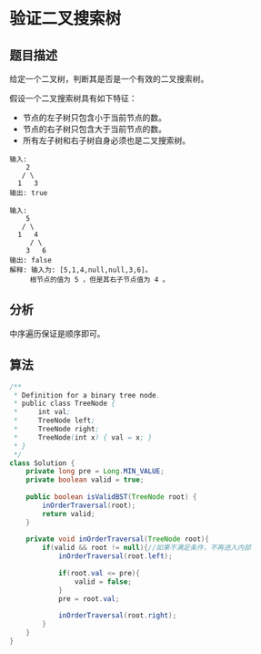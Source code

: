 # 验证二叉搜索树

## 题目描述

给定一个二叉树，判断其是否是一个有效的二叉搜索树。

假设一个二叉搜索树具有如下特征：

* 节点的左子树只包含小于当前节点的数。
* 节点的右子树只包含大于当前节点的数。
* 所有左子树和右子树自身必须也是二叉搜索树。

```
输入:
    2
   / \
  1   3
输出: true

输入:
    5
   / \
  1   4
     / \
    3   6
输出: false
解释: 输入为: [5,1,4,null,null,3,6]。
     根节点的值为 5 ，但是其右子节点值为 4 。
```

## 分析

中序遍历保证是顺序即可。

## 算法

```java
/**
 * Definition for a binary tree node.
 * public class TreeNode {
 *     int val;
 *     TreeNode left;
 *     TreeNode right;
 *     TreeNode(int x) { val = x; }
 * }
 */
class Solution {
    private long pre = Long.MIN_VALUE;
    private boolean valid = true;
    
    public boolean isValidBST(TreeNode root) {
        inOrderTraversal(root);
        return valid;
    }
    
    private void inOrderTraversal(TreeNode root){
        if(valid && root != null){//如果不满足条件，不再进入内部
            inOrderTraversal(root.left);
            
            if(root.val <= pre){
                valid = false;
            }
            pre = root.val;    
            
            inOrderTraversal(root.right);
        }
    }    
}
```
